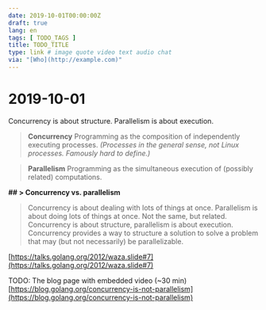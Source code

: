 ```yaml
---
date: 2019-10-01T00:00:00Z
draft: true
lang: en
tags: [ TODO_TAGS ]
title: TODO_TITLE
type: link # image quote video text audio chat
via: "[Who](http://example.com)"
---
```



# 2019-10-01

Concurrency is about structure.
Parallelism is about execution.

> **Concurrency** Programming as the composition of independently executing processes. _(Processes in the general sense, not Linux processes. Famously hard to define.)_

> **Parallelism** Programming as the simultaneous execution of (possibly related) computations.

**## > **Concurrency vs. parallelism****
> Concurrency is about dealing with lots of things at once.
> Parallelism is about doing lots of things at once.
> Not the same, but related.
> Concurrency is about structure, parallelism is about execution.
> Concurrency provides a way to structure a solution to solve a problem that may (but not necessarily) be parallelizable.

[https://talks.golang.org/2012/waza.slide#7](https://talks.golang.org/2012/waza.slide#7)

TODO: The blog page with embedded video (~30 min)
[https://blog.golang.org/concurrency-is-not-parallelism](https://blog.golang.org/concurrency-is-not-parallelism)


